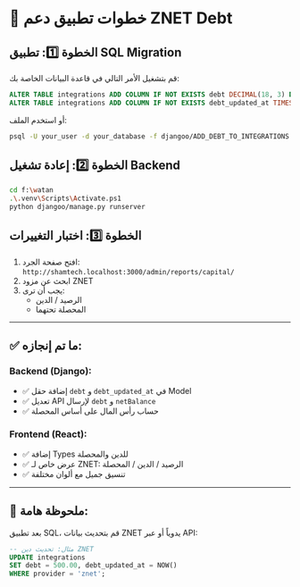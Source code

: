# 🚀 خطوات تطبيق دعم ZNET Debt

## الخطوة 1️⃣: تطبيق SQL Migration
قم بتشغيل الأمر التالي في قاعدة البيانات الخاصة بك:

```sql
ALTER TABLE integrations ADD COLUMN IF NOT EXISTS debt DECIMAL(18, 3) DEFAULT 0;
ALTER TABLE integrations ADD COLUMN IF NOT EXISTS debt_updated_at TIMESTAMP;
```

أو استخدم الملف:
```bash
psql -U your_user -d your_database -f djangoo/ADD_DEBT_TO_INTEGRATIONS.sql
```

## الخطوة 2️⃣: إعادة تشغيل Backend
```bash
cd f:\watan
.\.venv\Scripts\Activate.ps1
python djangoo/manage.py runserver
```

## الخطوة 3️⃣: اختبار التغييرات
1. افتح صفحة الجرد: `http://shamtech.localhost:3000/admin/reports/capital/`
2. ابحث عن مزود ZNET
3. يجب أن ترى:
   - الرصيد / الدين
   - المحصلة تحتهما

---

## ✅ ما تم إنجازه:

### Backend (Django):
- ✅ إضافة حقل `debt` و `debt_updated_at` في Model
- ✅ تعديل API لإرسال `debt` و `netBalance`
- ✅ حساب رأس المال على أساس المحصلة

### Frontend (React):
- ✅ إضافة Types للدين والمحصلة
- ✅ عرض خاص لـ ZNET: الرصيد / الدين / المحصلة
- ✅ تنسيق جميل مع ألوان مختلفة

---

## 📝 ملحوظة هامة:
بعد تطبيق SQL، قم بتحديث بيانات ZNET يدوياً أو عبر API:

```sql
-- مثال: تحديث دين ZNET
UPDATE integrations 
SET debt = 500.00, debt_updated_at = NOW()
WHERE provider = 'znet';
```
